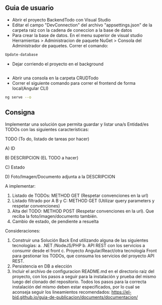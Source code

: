## Guia de usuario

- Abrir el proyecto BackendTodo con Visual Studio
- Editar el campo "DevConnection" del archivo "appsettings.json" de la carpeta raiz con la cadena de coneccion a la base de datos
- Para crear la base de datos. En el menu superior de visual studio Herramientas > Administracion de paquete NuGet > Consola del Administrador de paquetes. Correr el comando:
```sh
Update-database
```
- Dejar corriendo el proyecto en el background

##

- Abrir una consola en la carpeta CRUDTodo
- Correr el siguiente comando para correr el frontend de forma local(Angular CLI)
```sh
ng serve --o
```

## Consigna

Implementar una solución que permita guardar y listar una/s Entidad/es TODOs con 
las siguientes características:

TODO (To do, listado de tareas por hacer)

A) ID

B) DESCRIPCION (EL TODO a hacer)

C) Estado

D) Foto/Imagen/Documento adjunta a la DESCRIPCION

A implementar:
1. Listado de TODOs: METHOD GET (Respetar convenciones en la url)
2. Listado filtrado por A B y C: METHOD GET (Utilizar query parameters y respetar 
convenciones)
3. Alta del TODO: METHOD POST (Respetar convenciones en la url). Que reciba la 
foto/imagen/documento también.
4. Cambio de estado, de pendiente a resuelta

Consideraciones:
1. Construir una Solución Back End utilizando alguna de las siguientes tecnologías:
a. .NET /NodeJS/PHP
b. API REST con los servicios a consumir desde el front
c. Proyecto Angular/React/otra tecnología Front para gestionar los TODOs, que 
consuma los servicios del proyecto API REST.
2. Persistencia en DB a elección
3. Incluir el archivo de configuracion README.md en el directorio raíz del proyecto, con 
los pasos a seguir para la instalación y prueba del mismo luego del clonado del 
repositorio.
Todos los pasos para la correcta instalación del mismo deben estar especificados, por 
lo cual se aconseja seguir los lineamientos recomendados: https://el-bid.github.io/guia-de-publicacion/documents/documentacion/

